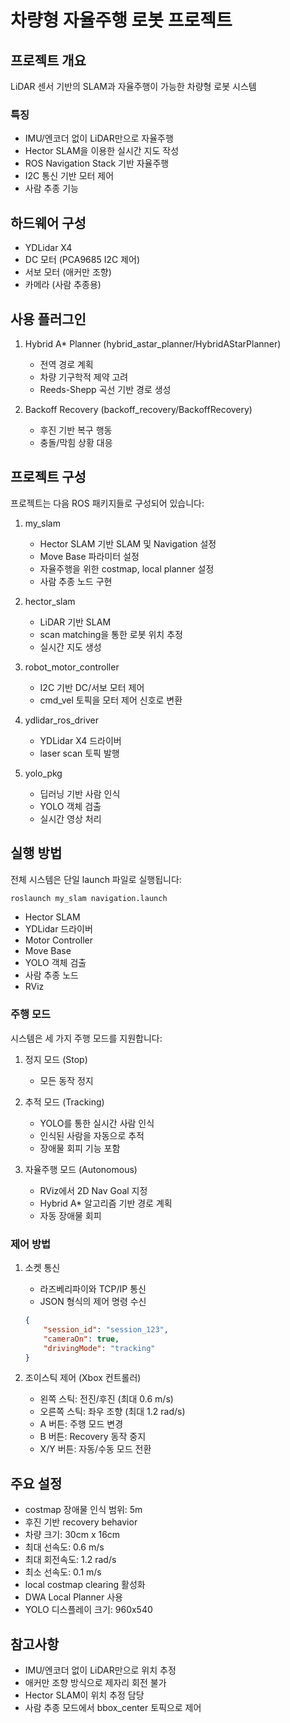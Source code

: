 # 차량형 자율주행 로봇 프로젝트

## 프로젝트 개요

LiDAR 센서 기반의 SLAM과 자율주행이 가능한 차량형 로봇 시스템

### 특징

- IMU/엔코더 없이 LiDAR만으로 자율주행
- Hector SLAM을 이용한 실시간 지도 작성
- ROS Navigation Stack 기반 자율주행
- I2C 통신 기반 모터 제어
- 사람 추종 기능

## 하드웨어 구성

- YDLidar X4
- DC 모터 (PCA9685 I2C 제어)
- 서보 모터 (애커만 조향)
- 카메라 (사람 추종용)

## 사용 플러그인

1. Hybrid A* Planner (hybrid_astar_planner/HybridAStarPlanner)
   - 전역 경로 계획
   - 차량 기구학적 제약 고려
   - Reeds-Shepp 곡선 기반 경로 생성

2. Backoff Recovery (backoff_recovery/BackoffRecovery)
   - 후진 기반 복구 행동
   - 충돌/막힘 상황 대응

## 프로젝트 구성

프로젝트는 다음 ROS 패키지들로 구성되어 있습니다:

1. my_slam
   - Hector SLAM 기반 SLAM 및 Navigation 설정
   - Move Base 파라미터 설정
   - 자율주행을 위한 costmap, local planner 설정
   - 사람 추종 노드 구현

2. hector_slam
   - LiDAR 기반 SLAM
   - scan matching을 통한 로봇 위치 추정
   - 실시간 지도 생성

3. robot_motor_controller
   - I2C 기반 DC/서보 모터 제어
   - cmd_vel 토픽을 모터 제어 신호로 변환

4. ydlidar_ros_driver
   - YDLidar X4 드라이버
   - laser scan 토픽 발행

5. yolo_pkg
   - 딥러닝 기반 사람 인식
   - YOLO 객체 검출
   - 실시간 영상 처리

## 실행 방법

전체 시스템은 단일 launch 파일로 실행됩니다:

```bash
roslaunch my_slam navigation.launch
```

- Hector SLAM
- YDLidar 드라이버
- Motor Controller
- Move Base
- YOLO 객체 검출
- 사람 추종 노드
- RViz

### 주행 모드

시스템은 세 가지 주행 모드를 지원합니다:

1. 정지 모드 (Stop)
   - 모든 동작 정지

2. 추적 모드 (Tracking)
   - YOLO를 통한 실시간 사람 인식
   - 인식된 사람을 자동으로 추적
   - 장애물 회피 기능 포함

3. 자율주행 모드 (Autonomous)
   - RViz에서 2D Nav Goal 지정
   - Hybrid A* 알고리즘 기반 경로 계획
   - 자동 장애물 회피

### 제어 방법

1. 소켓 통신
   - 라즈베리파이와 TCP/IP 통신
   - JSON 형식의 제어 명령 수신

   ```json
   {
       "session_id": "session_123",
       "cameraOn": true,
       "drivingMode": "tracking"
   }
   ```

2. 조이스틱 제어 (Xbox 컨트롤러)
   - 왼쪽 스틱: 전진/후진 (최대 0.6 m/s)
   - 오른쪽 스틱: 좌우 조향 (최대 1.2 rad/s)
   - A 버튼: 주행 모드 변경
   - B 버튼: Recovery 동작 중지
   - X/Y 버튼: 자동/수동 모드 전환

## 주요 설정

- costmap 장애물 인식 범위: 5m
- 후진 기반 recovery behavior
- 차량 크기: 30cm x 16cm
- 최대 선속도: 0.6 m/s
- 최대 회전속도: 1.2 rad/s
- 최소 선속도: 0.1 m/s
- local costmap clearing 활성화
- DWA Local Planner 사용
- YOLO 디스플레이 크기: 960x540

## 참고사항

- IMU/엔코더 없이 LiDAR만으로 위치 추정
- 애커만 조향 방식으로 제자리 회전 불가
- Hector SLAM이 위치 추정 담당
- 사람 추종 모드에서 bbox_center 토픽으로 제어

